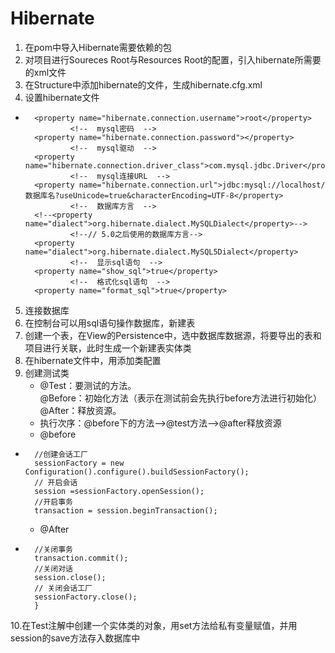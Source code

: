 # Hibernate #
1. 在pom中导入Hibernate需要依赖的包
2. 对项目进行Soureces Root与Resources Root的配置，引入hibernate所需要的xml文件
3. 在Structure中添加hibernate的文件，生成hibernate.cfg.xml
4. 设置hibernate文件
* 
		<property name="hibernate.connection.username">root</property>		
				<!--  mysql密码  -->
		<property name="hibernate.connection.password"></property>
				<!--  mysql驱动  -->
		<property name="hibernate.connection.driver_class">com.mysql.jdbc.Driver</property>
				<!--  mysql连接URL  -->		 
		<property name="hibernate.connection.url">jdbc:mysql://localhost/数据库名?useUnicode=true&characterEncoding=UTF-8</property>	
				<!--  数据库方言  -->
		<!--<property name="dialect">org.hibernate.dialect.MySQLDialect</property>-->
				<!--// 5.0之后使用的数据库方言-->
		<property name="dialect">org.hibernate.dialect.MySQL5Dialect</property>		
				<!--  显示sql语句  -->
		<property name="show_sql">true</property>		
				<!--  格式化sql语句  -->
		<property name="format_sql">true</property>
5. 连接数据库
6. 在控制台可以用sql语句操作数据库，新建表
7. 创建一个表，在View的Persistence中，选中数据库数据源，将要导出的表和项目进行关联，此时生成一个新建表实体类
8. 在hibernate文件中，用<mapping class>添加类配置
9. 创建测试类
	* @Test：要测试的方法。<br/>
	@Before：初始化方法（表示在测试前会先执行before方法进行初始化）<br/>
	@After：释放资源。
	* 执行次序：@before下的方法——>@test方法——>@after释放资源
	* @before

* 	
		//创建会话工厂
        sessionFactory = new Configuration().configure().buildSessionFactory();
        // 开启会话
        session =sessionFactory.openSession();
        //开启事务
        transaction = session.beginTransaction();
	* @After
*		
		//关闭事务
		transaction.commit();
		//关闭对话
		session.close();
		// 关闭会话工厂
		sessionFactory.close();
		}
10.在Test注解中创建一个实体类的对象，用set方法给私有变量赋值，并用session的save方法存入数据库中




